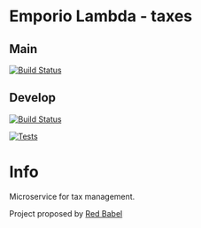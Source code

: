 # Emporio Lambda - taxes

## Main

[![Build Status](https://travis-ci.com/SWException/taxes.svg?branch=main)](https://travis-ci.com/SWException/taxes)

## Develop
[![Build Status](https://travis-ci.com/SWException/taxes.svg?branch=develop)](https://travis-ci.com/SWException/taxes)

[![Tests](https://github.com/SWException/taxes/actions/workflows/node.js.yml/badge.svg)](https://github.com/SWException/taxes/actions/workflows/node.js.yml)

# Info

Microservice for tax management.

Project proposed by <a href="http://redbabel.com/">Red Babel</a>

